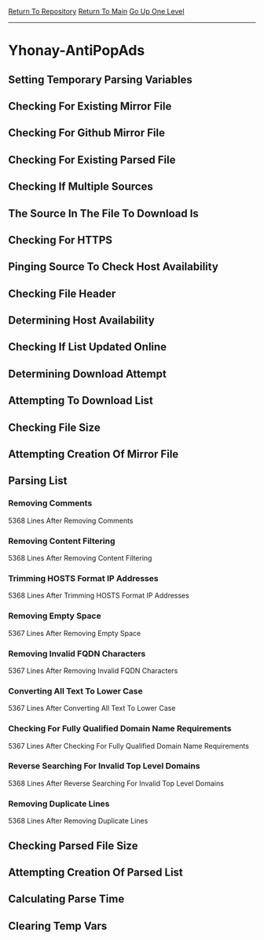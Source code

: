 [Return To Repository](https://github.com/deathbybandaid/piholeparser/)
[Return To Main](https://github.com/deathbybandaid/piholeparser/blob/master/RecentRunLogs/Mainlog.md)
[Go Up One Level](https://github.com/deathbybandaid/piholeparser/blob/master/RecentRunLogs/TopLevelScripts/30-Processing-Blacklists.md)
____________________________________
# Yhonay-AntiPopAds
## Setting Temporary Parsing Variables
## Checking For Existing Mirror File
## Checking For Github Mirror File
## Checking For Existing Parsed File
## Checking If Multiple Sources
## The Source In The File To Download Is
## Checking For HTTPS
## Pinging Source To Check Host Availability
## Checking File Header
## Determining Host Availability
## Checking If List Updated Online
## Determining Download Attempt
## Attempting To Download List
## Checking File Size
## Attempting Creation Of Mirror File
## Parsing List
### Removing Comments
5368 Lines After Removing Comments
### Removing Content Filtering
5368 Lines After Removing Content Filtering
### Trimming HOSTS Format IP Addresses
5368 Lines After Trimming HOSTS Format IP Addresses
### Removing Empty Space
5367 Lines After Removing Empty Space
### Removing Invalid FQDN Characters
5367 Lines After Removing Invalid FQDN Characters
### Converting All Text To Lower Case
5367 Lines After Converting All Text To Lower Case
### Checking For Fully Qualified Domain Name Requirements
5367 Lines After Checking For Fully Qualified Domain Name Requirements
### Reverse Searching For Invalid Top Level Domains
5368 Lines After Reverse Searching For Invalid Top Level Domains
### Removing Duplicate Lines
5368 Lines After Removing Duplicate Lines
## Checking Parsed File Size
## Attempting Creation Of Parsed List
## Calculating Parse Time
## Clearing Temp Vars

